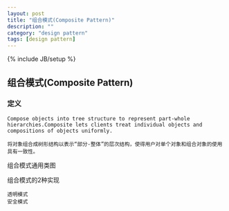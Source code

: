 ```yaml
---
layout: post
title: "组合模式(Composite Pattern)"
description: ""
category: "design pattern"
tags: [design pattern]
---
```

{% include JB/setup %}

## 组合模式(Composite Pattern)

### 定义

	Compose objects into tree structure to represent part-whole hierarchies.Composite lets clients treat individual objects and compositions of objects uniformly.

	将对象组合成树形结构以表示“部分-整体”的层次结构，使得用户对单个对象和组合对象的使用具有一致性。

组合模式通用类图


组合模式的2种实现


    透明模式
	安全模式




